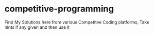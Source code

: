# competitive-programming
Find My Solutions here from various Competitve Coding platforms, Take hints if any given and then use it 
